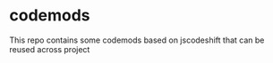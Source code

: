 # codemods

This repo contains some codemods based on jscodeshift that can be reused across project

